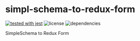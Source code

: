 # simpl-schema-to-redux-form

[![tested with jest](https://img.shields.io/badge/tested_with-jest-99424f.svg)](https://github.com/facebook/jest)
![license](https://img.shields.io/github/license/mashape/apistatus.svg)
![dependencies](https://img.shields.io/david/PEM--/simpl-schema-to-redux-form.svg)

SimpleSchema to Redux Form